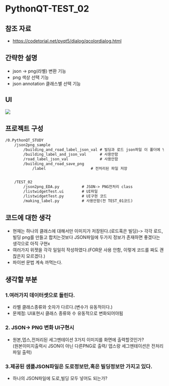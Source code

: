 # PythonQT-TEST_02


##  참조 자료
 - https://codetorial.net/pyqt5/dialog/qcolordialog.html

## 간략한 설명
-   json → png(라벨) 변환 기능
-   png 색상 선택 기능
-   json annotation 클래스별 선택 기능

## UI 
<img src = "https://i.imgur.com/lowUCK0.gif">     





## 프로젝트 구성


```txt
/0.PythonQT_STUDY
	/json2png_sample
		/building_and_road_label_json_val # 빌딩과 로드 json파일 이 폴더에 넣음(아래 2개의 파일을)
		/building_label_and_json_val      # 사용안함
		/road_label_json_val              # 사용안함
		/building_and_road_save_png
			/label                    # 전처리된 파일 저장

				
	/TEST_02
		/json2png_EDA.py          # JSON-> PNG전처리 class
		/listwidgetTest.ui        # UI파일
		/listwidgetTest.py        # UI구현 코드
		/making_label.py          # 사용안함(전 TEST_01코드)
```

## 코드에 대한 생각
- 현재는 하나의 클래스에 대해서만 이미지가 저장된다.(로드혹은 빌딩)-> 각각 로드,빌딩 png를 만들고 합치는것보다 JSON파일에 두가지 정보가 존재하면 좋겠다는 생각으로 아직 구현x
- 여러가지 위젯을 각각 일일히 작성하였다.(FOR문 사용 안함, 이렇게 코드를 짜도 괜찮은지 모르겠다.)
- 파이썬 문법 계속 까먹는다.


## 생각할 부분

### 1.여러가지 데이터셋으로 돌린다.
- 라벨 클래스종류와 숫자가 다르다.(변수가 유동적이다.)
- 문제점: UI표현시 클래스 종류와 수 유동적으로 변화되어야됨

### 2. JSON→ PNG 변화 UI구현시

- 원본,뎁스,전처리된 세그멘테이션 3가지 이미지를 화면에 출력할것인가?    
(원본이미지출력시 JSON이 아닌 다른PNG로 출력/ 뎁스랑 세그멘테이션은 전처리파일 출력)

### 3.제공된 샘플JSON파일은 도로정보만,혹은 빌딩정보만 가지고 있다. 
- 하나의 JSON파일에 도로,빌딩 모두 넣어도 되는가?




